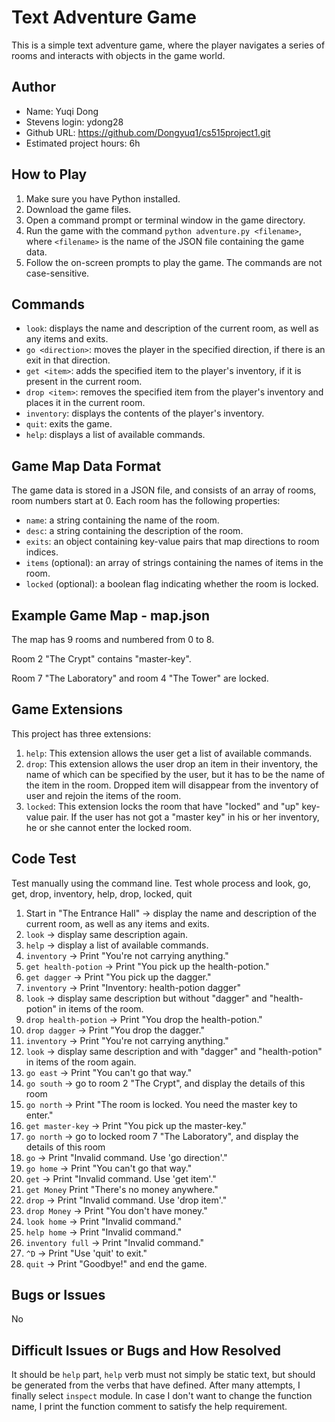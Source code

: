 # Text Adventure Game

This is a simple text adventure game, where the player navigates a series of rooms and interacts with objects in the game world.

## Author

- Name: Yuqi Dong
- Stevens login: ydong28
- Github URL: https://github.com/Dongyuq1/cs515project1.git
- Estimated project hours: 6h

## How to Play

1. Make sure you have Python installed.
2. Download the game files.
3. Open a command prompt or terminal window in the game directory.
4. Run the game with the command `python adventure.py <filename>`, where `<filename>` is the name of the JSON file containing the game data.
5. Follow the on-screen prompts to play the game. The commands are not case-sensitive.

## Commands

- `look`: displays the name and description of the current room, as well as any items and exits.
- `go <direction>`: moves the player in the specified direction, if there is an exit in that direction.
- `get <item>`: adds the specified item to the player's inventory, if it is present in the current room.
- `drop <item>`: removes the specified item from the player's inventory and places it in the current room.
- `inventory`: displays the contents of the player's inventory.
- `quit`: exits the game.
- `help`: displays a list of available commands.

## Game Map Data Format

The game data is stored in a JSON file, and consists of an array of rooms, room numbers start at 0. Each room has the following properties:

- `name`: a string containing the name of the room.
- `desc`: a string containing the description of the room.
- `exits`: an object containing key-value pairs that map directions to room indices.
- `items` (optional): an array of strings containing the names of items in the room.
- `locked` (optional): a boolean flag indicating whether the room is locked.

## Example Game Map - map.json

The map has 9 rooms and numbered from 0 to 8. 

Room 2 "The Crypt" contains "master-key". 

Room 7 "The Laboratory" and room 4 "The Tower" are locked.

## Game Extensions

This project has three extensions:

1. `help`: This extension allows the user get a list of available commands.
2. `drop`: This extension allows the user drop an item in their inventory, the name of which can be specified by the user, but it has to be the name of the item in the room. Dropped item will disappear from the inventory of user and rejoin the items of the room.
3. `locked`: This extension locks the room that have "locked" and "up" key-value pair. If the user has not got a "master key" in his or her inventory, he or she cannot enter the locked room.

## Code Test

Test manually using the command line.
Test whole process and look, go, get, drop, inventory, help, drop, locked, quit
1. Start in "The Entrance Hall" -> display the name and description of the current room, as well as any items and exits.
2. `look` -> display same description again.
3. `help` -> display a list of available commands.
4. `inventory` -> Print "You're not carrying anything."
5. `get health-potion` -> Print "You pick up the health-potion."
6. `get dagger` -> Print "You pick up the dagger."
7. `inventory` -> Print "Inventory: health-potion dagger"
8. `look` -> display same description but without "dagger" and "health-potion" in items of the room.
9. `drop health-potion` -> Print "You drop the health-potion."
10. `drop dagger` -> Print "You drop the dagger."
11. `inventory` -> Print "You're not carrying anything."
12. `look` -> display same description and with "dagger" and "health-potion" in items of the room again.
13. `go east` -> Print "You can't go that way."
14. `go south` -> go to room 2 "The Crypt", and display the details of this room
15. `go north` -> Print "The room is locked. You need the master key to enter."
16. `get master-key` -> Print "You pick up the master-key."
17. `go north` -> go to locked room 7 "The Laboratory", and display the details of this room
18. `go` -> Print "Invalid command. Use 'go direction'."
19. `go home` -> Print "You can't go that way."
20. `get` -> Print "Invalid command. Use 'get item'."
21. `get Money` Print "There's no money anywhere."
22. `drop` -> Print "Invalid command. Use 'drop item'."
23. `drop Money` -> Print "You don't have money."
24. `look home` -> Print "Invalid command."
25. `help home` -> Print "Invalid command."
26. `inventory full` -> Print "Invalid command."
27. `^D` -> Print "Use 'quit' to exit."
28. `quit` -> Print "Goodbye!" and end the game.

## Bugs or Issues

No

## Difficult Issues or Bugs and How Resolved

It should be `help` part, `help` verb must not simply be static text, but should be generated from the verbs that have defined. After many attempts, I finally select `inspect` module. In case I don't want to change the function name, I print the function comment to satisfy the help requirement.
